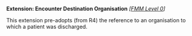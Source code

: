 **Extension: Encounter Destination Organisation** *[[FMM Level 0](guidance.html)]*

This extension pre-adopts (from R4) the reference to an organisation to which a patient was discharged.